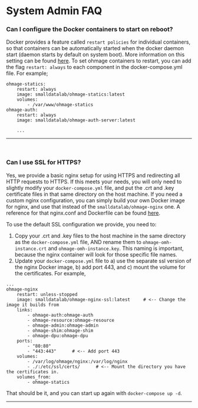 # System Admin FAQ
### Can I configure the Docker containers to start on reboot?
Docker provides a feature called `restart policies` for individual containers, so that containers can be automatically started when the docker daemon start (daemon starts by default on system boot). More information on this setting can be found [here](https://docs.docker.com/engine/reference/run/#restart-policies-restart).  To set ohmage containers to restart, you can add the flag `restart: always` to each component in the docker-compose.yml file.  For example;

```
ohmage-statics:
    restart: always
    image: smalldatalab/ohmage-statics:latest
    volumes: 
        - /var/www/ohmage-statics
ohmage-auth:
    restart: always
    image: smalldatalab/ohmage-auth-server:latest

    ...
```

---
<br>

### Can I use SSL for HTTPS?
Yes, we provide a basic nginx setup for using HTTPS and redirecting all HTTP requests to HTTPS. If this meets your needs, you will only need to slightly modify your `docker-compose.yml` file, and put the .crt and .key certificate files in that same directory on the host machine. If you need a custom nginx configuration, you can simply build your own Docker image for nginx, and use that instead of the `smalldatalab/ohmage-nginx` one. A reference for that nginx.conf and Dockerfile can be found [here](https://github.com/smalldatalab/docker-ohmage-omh-suite/blob/master/ohmage-nginx).

To use the default SSL configuration we provide, you need to:

1. Copy your .crt and .key files to the host machine in the same directory as the `docker-compose.yml` file, AND rename them to `ohmage-omh-instance.crt` and `ohmage-omh-instance.key`.  This naming is important, because the nginx container will look for those specific file names.
1. Update your `docker-compose.yml` file to a) use the separate ssl version of the nginx Docker image, b) add port 443, and c) mount the volume for the certificates. For example,

```
...
ohmage-nginx
	restart: unless-stopped
    image: smalldatalab/ohmage-nginx-ssl:latest     # <-- Change the image it builds from
    links:
        - ohmage-auth:ohmage-auth
        - ohmage-resource:ohmage-resource
        - ohmage-admin:ohmage-admin
        - ohmage-shim:ohmage-shim
        - ohmage-dpu:ohmage-dpu
    ports:
        - "80:80"
        - "443:443"      # <-- Add port 443
    volumes:
        - /var/log/ohmage/nginx:/var/log/nginx
        - ./:/etc/ssl/certs/      # <-- Mount the directory you have the certificates in.
    volumes_from:
        - ohmage-statics
```

That should be it, and you can start up again with `docker-compose up -d`.
  
---
<br>